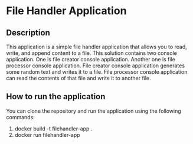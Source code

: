 # File Handler Application
## Description
This application is a simple file handler application that allows you to read, write, and append content to a file. 
This solution contains two console application. One is file creator console application.
Another one is file processor console application. File creator console application 
generates some random text and writes it to a file. File processor console 
application can read the contents of that file and write it to another file.
## How to run the application 
You can clone the repository and run the application using the following commands:

1. docker build -t filehandler-app .
2. docker run filehandler-app